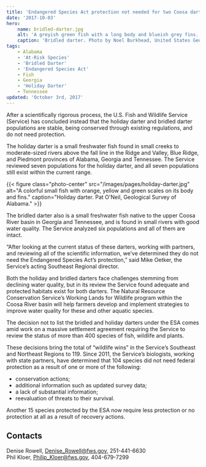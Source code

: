```yaml
---
title: 'Endangered Species Act protection not needed for two Coosa darters'
date: '2017-10-03'
hero:
    name: bridled-darter.jpg
    alt: 'A greyish green fish with a long body and blueish grey fins.'
    caption: 'Bridled darter. Photo by Noel Burkhead, United States Geological Survey.'
tags:
    - Alabama
    - 'At-Risk Species'
    - 'Bridled Darter'
    - 'Endangered Species Act'
    - Fish
    - Georgia
    - 'Holiday Darter'
    - Tennessee
updated: 'October 3rd, 2017'
---
```


After a scientifically rigorous process, the U.S. Fish and Wildlife Service (Service) has concluded instead that the holiday darter and bridled darter populations are stable, being conserved through existing regulations, and do not need protection.

The holiday darter is a small freshwater fish found in small creeks to moderate-sized rivers above the fall line in the Ridge and Valley, Blue Ridge, and Piedmont provinces of Alabama, Georgia and Tennessee. The Service reviewed seven populations for the holiday darter, and all seven populations still exist within the current range.

{{< figure class="photo-center" src="/images/pages/holiday-darter.jpg" alt="A colorful small fish with orange, yellow and green scales on its body and fins." caption="Holiday darter. Pat O'Neil, Geological Survey of Alabama." >}}

The bridled darter also is a small freshwater fish native to the upper Coosa River basin in Georgia and Tennessee, and is found in small rivers with good water quality.  The Service analyzed six populations and all of them are intact.

“After looking at the current status of these darters, working with partners, and reviewing all of the scientific information, we’ve determined they do not need the Endangered Species Act’s protection,” said Mike Oetker, the Service’s acting Southeast Regional director.

Both the holiday and bridled darters face challenges stemming from declining water quality, but in its review the Service found adequate and protected habitats exist for both darters.  The Natural Resource Conservation Service’s Working Lands for Wildlife program within the Coosa River basin will help farmers develop and implement strategies to improve water quality for these and other aquatic species.

The decision not to list the bridled and holiday darters under the ESA comes amid work on a massive settlement agreement requiring the Service to review the status of more than 400 species of fish, wildlife and plants.

These decisions bring the total of “wildlife wins” in the Service’s Southeast and Northeast Regions to 119. Since 2011, the Service’s biologists, working with state partners, have determined that 104 species did not need federal protection as a result of one or more of the following:

  - conservation actions;
  - additional information such as updated survey data;
  - a lack of substantial information;
  - reevaluation of threats to their survival.

Another 15 species protected by the ESA now require less protection or no protection at all as a result of recovery actions. 

## Contacts

Denise Rowell, [Denise_Rowell@fws.gov](mailto:Denise_Rowell@fws.gov), 251-441-6630  
Phil Kloer, [Philip_Kloer@fws.gov](mailto:Philip_Kloer@fws.gov), 404-679-7299  
